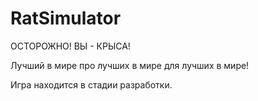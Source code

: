 # RatSimulator
ОСТОРОЖНО! ВЫ - КРЫСА!

Лучший в мире про лучших в мире для лучших в мире! 

Игра находится в стадии разработки.
